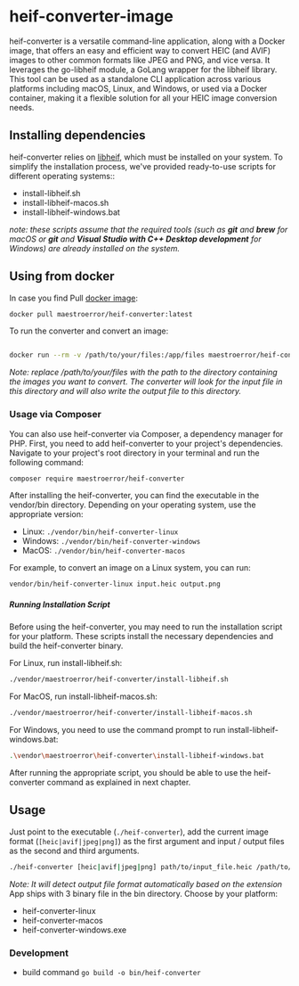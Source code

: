 # heif-converter-image
heif-converter is a versatile command-line application, along with a Docker image, that offers an easy and efficient way to convert HEIC (and AVIF) images to other common formats like JPEG and PNG, and vice versa. It leverages the go-libheif module, a GoLang wrapper for the libheif library. This tool can be used as a standalone CLI application across various platforms including macOS, Linux, and Windows, or used via a Docker container, making it a flexible solution for all your HEIC image conversion needs.

## Installing dependencies
heif-converter relies on [libheif](https://github.com/strukturag/libheif), which must be installed on your system. To simplify the installation process, we've provided ready-to-use scripts for different operating systems::
- install-libheif.sh
- install-libheif-macos.sh
- install-libheif-windows.bat
           
*note: these scripts assume that the required tools (such as **git** and **brew** for macOS or **git** and **Visual Studio with C++ Desktop development** for Windows) are already installed on the system.*

## Using from docker
In case you find Pull [docker image](https://hub.docker.com/r/maestroerror/heif-converter):
```bash
docker pull maestroerror/heif-converter:latest
```
To run the converter and convert an image:

```bash

docker run --rm -v /path/to/your/files:/app/files maestroerror/heif-converter [heic|avif|jpeg|png] /app/files/input_file /app/files/output_file
```

*Note: replace /path/to/your/files with the path to the directory containing the images you want to convert. The converter will look for the input file in this directory and will also write the output file to this directory.*

### Usage via Composer

You can also use heif-converter via Composer, a dependency manager for PHP. First, you need to add heif-converter to your project's dependencies. Navigate to your project's root directory in your terminal and run the following command:

```bash
composer require maestroerror/heif-converter
```

After installing the heif-converter, you can find the executable in the vendor/bin directory. Depending on your operating system, use the appropriate version:

- Linux: `./vendor/bin/heif-converter-linux`
- Windows: `./vendor/bin/heif-converter-windows`
- MacOS: `./vendor/bin/heif-converter-macos`

For example, to convert an image on a Linux system, you can run:

```bash
vendor/bin/heif-converter-linux input.heic output.png
```

##### Running Installation Script

Before using the heif-converter, you may need to run the installation script for your platform. These scripts install the necessary dependencies and build the heif-converter binary.
            
For Linux, run install-libheif.sh:
```bash
./vendor/maestroerror/heif-converter/install-libheif.sh
```
For MacOS, run install-libheif-macos.sh:
```bash
./vendor/maestroerror/heif-converter/install-libheif-macos.sh
```
For Windows, you need to use the command prompt to run install-libheif-windows.bat:
```bash
.\vendor\maestroerror\heif-converter\install-libheif-windows.bat
```
After running the appropriate script, you should be able to use the heif-converter command as explained in next chapter.

## Usage
Just point to the executable (`./heif-converter`), add the current image format (`[heic|avif|jpeg|png]`) as the first argument and input / output files as the second and third arguments.
```bash
./heif-converter [heic|avif|jpeg|png] path/to/input_file.heic /path/to/output_file.png
```
*Note: It will detect output file format automatically based on the extension*         
App ships with 3 binary file in the bin directory. Choose by your platform:
- heif-converter-linux
- heif-converter-macos
- heif-converter-windows.exe

### Development
- build command `go build -o bin/heif-converter`